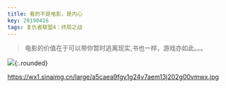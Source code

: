 ```yaml
---
title: 看的不是电影，是内心
key: 20190416
tags: 复仇者联盟4：终局之战
---
```


>电影的价值在于可以带你暂时逃离现实,书也一样，游戏亦如此。。。

<!--more-->

![](https://wx1.sinaimg.cn/large/a5caea9fgy1g24u8skr4rj20u0277woq.jpg){:.rounded}

https://wx1.sinaimg.cn/large/a5caea9fgy1g24v7aem13j202g00vmwx.jpg